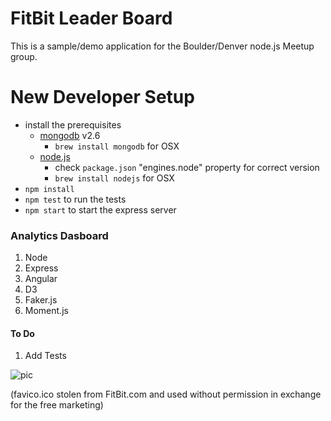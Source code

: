 # FitBit Leader Board

This is a sample/demo application for the Boulder/Denver node.js Meetup group.

# New Developer Setup

- install the prerequisites
  - [mongodb](http://www.mongodb.org/) v2.6
    - `brew install mongodb` for OSX
  - [node.js](http://nodejs.org/)
    - check `package.json` "engines.node" property for correct version
    - `brew install nodejs` for OSX
- `npm install`
- `npm test` to run the tests
- `npm start` to start the express server

### Analytics Dasboard

1. Node
2. Express
3. Angular
4. D3
5. Faker.js
6. Moment.js

#### To Do

1. Add Tests

![pic](https://raw.github.com/mjhea0/node-rest-api/master/analytics-d3.png)

(favico.ico stolen from FitBit.com and used without permission in exchange for the free marketing)
